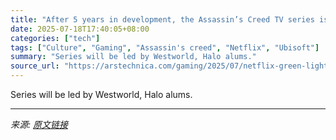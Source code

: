 ```yaml
---
title: "After 5 years in development, the Assassin’s Creed TV series is happening"
date: 2025-07-18T17:40:05+08:00
categories: ["tech"]
tags: ["Culture", "Gaming", "Assassin's creed", "Netflix", "Ubisoft"]
summary: "Series will be led by Westworld, Halo alums."
source_url: "https://arstechnica.com/gaming/2025/07/netflix-green-lights-live-action-assassins-creed-tv-series/"
---
```


Series will be led by Westworld, Halo alums.

---

*来源: [原文链接](https://arstechnica.com/gaming/2025/07/netflix-green-lights-live-action-assassins-creed-tv-series/)*
